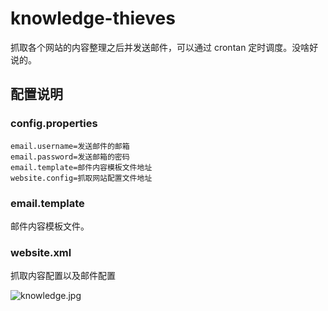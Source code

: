 # knowledge-thieves

抓取各个网站的内容整理之后并发送邮件，可以通过 crontan 定时调度。没啥好说的。

## 配置说明

### config.properties

```properties
email.username=发送邮件的邮箱
email.password=发送邮箱的密码
email.template=邮件内容模板文件地址
website.config=抓取网站配置文件地址
```

### email.template
邮件内容模板文件。

### website.xml
抓取内容配置以及邮件配置

![knowledge.jpg]("doc/img/knowledge.jpg")